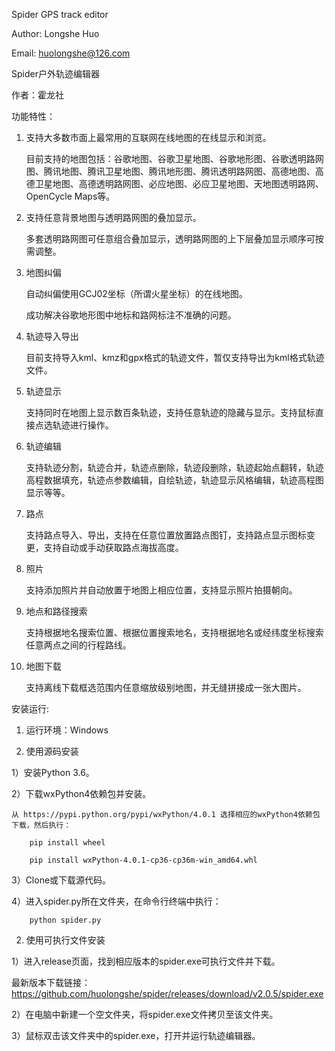 Spider GPS track editor

Author: Longshe Huo

Email: huolongshe@126.com


Spider户外轨迹编辑器

作者：霍龙社


功能特性：

1. 支持大多数市面上最常用的互联网在线地图的在线显示和浏览。

    目前支持的地图包括：谷歌地图、谷歌卫星地图、谷歌地形图、谷歌透明路网图、腾讯地图、腾讯卫星地图、腾讯地形图、腾讯透明路网图、高德地图、高德卫星地图、高德透明路网图、必应地图、必应卫星地图、天地图透明路网、OpenCycle Maps等。

2. 支持任意背景地图与透明路网图的叠加显示。

    多套透明路网图可任意组合叠加显示，透明路网图的上下层叠加显示顺序可按需调整。

3. 地图纠偏

    自动纠偏使用GCJ02坐标（所谓火星坐标）的在线地图。

    成功解决谷歌地形图中地标和路网标注不准确的问题。

4. 轨迹导入导出

    目前支持导入kml、kmz和gpx格式的轨迹文件，暂仅支持导出为kml格式轨迹文件。

5. 轨迹显示

    支持同时在地图上显示数百条轨迹，支持任意轨迹的隐藏与显示。支持鼠标直接点选轨迹进行操作。

6. 轨迹编辑

    支持轨迹分割，轨迹合并，轨迹点删除，轨迹段删除，轨迹起始点翻转，轨迹高程数据填充，轨迹点参数编辑，自绘轨迹，轨迹显示风格编辑，轨迹高程图显示等等。

7. 路点

    支持路点导入、导出，支持在任意位置放置路点图钉，支持路点显示图标变更，支持自动或手动获取路点海拔高度。

8. 照片

    支持添加照片并自动放置于地图上相应位置，支持显示照片拍摄朝向。

9. 地点和路径搜索

    支持根据地名搜索位置、根据位置搜索地名，支持根据地名或经纬度坐标搜索任意两点之间的行程路线。

10. 地图下载

    支持离线下载框选范围内任意缩放级别地图，并无缝拼接成一张大图片。


安装运行:

1. 运行环境：Windows

2. 使用源码安装

1）安装Python 3.6。

2）下载wxPython4依赖包并安装。

    从 https://pypi.python.org/pypi/wxPython/4.0.1 选择相应的wxPython4依赖包下载，然后执行：

        pip install wheel

        pip install wxPython-4.0.1-cp36-cp36m-win_amd64.whl

3）Clone或下载源代码。

4）进入spider.py所在文件夹，在命令行终端中执行：

        python spider.py

2. 使用可执行文件安装

1）进入release页面，找到相应版本的spider.exe可执行文件并下载。

   最新版本下载链接：https://github.com/huolongshe/spider/releases/download/v2.0.5/spider.exe

2）在电脑中新建一个空文件夹，将spider.exe文件拷贝至该文件夹。

3）鼠标双击该文件夹中的spider.exe，打开并运行轨迹编辑器。


